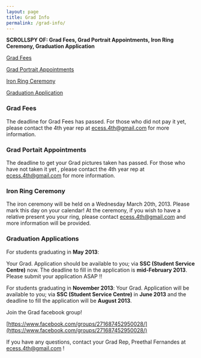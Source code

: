 ```yaml
---
layout: page
title: Grad Info
permalink: /grad-info/
---
```


**SCROLLSPY OF: Grad Fees, Grad Portrait Appointments, Iron Ring Ceremony, Graduation Application**

[Grad Fees]()

[Grad Portrait Appointments]()

[Iron Ring Ceremony]()

[Graduation Application]()

### Grad Fees

The deadline for Grad Fees has passed. For those who did not pay it yet, please contact the 4th year rep at [ecess.4th@gmail.com](mailto:ecess.4th@gmail.com) for more information.

### Grad Portait Appointments

The deadline to get your Grad pictures taken has passed. For those who have not taken it yet , please contact the 4th year rep at [ecess.4th@gmail.com](mailto:ecess.4th@gmail.com) for more information.

### Iron Ring Ceremony

The iron ceremony will be held on a Wednesday March 20th, 2013. Please mark this day on your calendar! At the ceremony, if you wish to have a relative present you your ring, please contact [ecess.4th@gmail.com](mailto:ecess.4th@gmail.com) and more information will be provided.


### Graduation Applications

For students graduating in **May 2013**:

Your Grad. Application should be available to you; via **SSC (Student Service Centre)** now. The deadline to fill in the application is **mid-February 2013**. Please submit your application ASAP !!

For students graduating in **November 2013**:
Your Grad. Application will be available to you; via **SSC (Student Service Centre)** in **June 2013**
and the deadline to fill the application will be **August 2013**.

Join the Grad facebook group!

[https://www.facebook.com/groups/271687452950028/](https://www.facebook.com/groups/271687452950028/)

If you have any questions, contact your Grad Rep, Preethal Fernandes at [ecess.4th@gmail.com](mailto:ecess.4th@gmail.com) !
